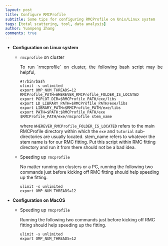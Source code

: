 ```yaml
---
layout: post
title: Configure RMCProfile
subtitle: Some tips for configuring RMCProfile on Unix/Linux system
tags: [total scattering, tool, data analysis]
author: Yuanpeng Zhang
comments: true
---
```


- **Configuration on Linux system**

    - `rmcprofile` on cluster

        <p style='text-align: justify'>
        To run `rmcprofile` on cluster, the following bash script may be helpful,
        </p>

        ```
        #!/bin/bash
        ulimit -s unlimited
        export OMP_NUM_THREADS=12
        RMCProfile_PATH=WHEREVER_RMCProfile_FOLDER_IS_LOCATED
        export PGPLOT_DIR=$RMCProfile_PATH/exe/libs
        export LD_LIBRARY_PATH=$RMCProfile_PATH/exe/libs
        export LIBRARY_PATH=$RMCProfile_PATH/exe/libs
        export PATH=$PATH:$RMCProfile_PATH/exe
        $RMCProfile_PATH/exe/rmcprofile stem_name
        ```

        where `WHEREVER_RMCProfile_FOLDER_IS_LOCATED` refers to the main 
        RMCProfile directory within which the `exe` and `tutorial` 
        sub-directories are usually located. stem_name refers to whatever
        the stem name is for our RMC fitting. Put this script within RMC 
        fitting directory and run it from there should not be a bad idea.

    - Speeding up `rmcprofile`

        No matter running on clusters or a PC, running the following two 
        commands just before kicking off RMC fitting should help speeding
        up the fitting.

        ```
        ulimit -s unlimited
        export OMP_NUM_THREADS=12
        ```

- **Configuration on MacOS**

    - Speeding up `rmcprofile`

        Running the following two commands just before kicking off RMC
        fitting should help speeding up the fitting.

        ```
        ulimit -s unlimited
        export OMP_NUM_THREADS=12
        ```
